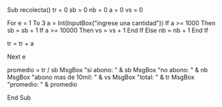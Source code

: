 Sub recolecta()
 tr = 0
 sb = 0
 nb = 0
 a = 0
 vs = 0
 
 For e = 1 To 3
  a = Int(InputBox("ingrese una cantidad"))
    If a >= 1000 Then
        sb = sb + 1
      If a >= 10000 Then
        vs = vs + 1
      End If
    Else
      nb = nb + 1
    End If
    
  tr = tr + a
 
 Next e
 
 promedio = tr / sb
 MsgBox "si abono: " & sb
 MsgBox "no abono: " & nb
 MsgBox "abono mas de 10mil: " & vs
 MsgBox "total: " & tr
 MsgBox "promedio: " & promedio
 
End Sub